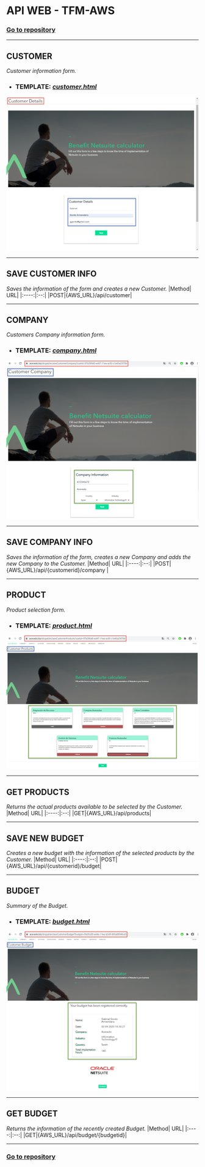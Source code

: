# API WEB - TFM-AWS

### [Go to repository](https://github.com/Gabriel-Acevedo/tfm-aws)

***

## CUSTOMER

_Customer information form._

* ### TEMPLATE: [_customer.html_](https://github.com/Gabriel-Acevedo/tfm-aws/blob/master/src/resources/templates/customer.html)

![customer.html](../images/webTemplates/customer.png)

***	

## SAVE CUSTOMER INFO

_Saves the information of the form and creates a new Customer._
|Method| URL|
|:----:|:--:|
|POST|{AWS_URL}/api/customer|

***

## COMPANY

_Customers Company information form._

* ### TEMPLATE: [_company.html_](https://github.com/Gabriel-Acevedo/tfm-aws/blob/master/src/resources/templates/company.html)

![company.html](../images/webTemplates/company.png)

***

## SAVE COMPANY INFO

_Saves the information of the form, creates a new Company and adds the new Company to the Customer._
|Method| URL|
|:----:|:--:|
|POST|{AWS_URL}/api/{customerid}/company |

***

## PRODUCT

_Product selection form._

* ### TEMPLATE: [_product.html_](https://github.com/Gabriel-Acevedo/tfm-aws/blob/master/src/resources/templates/product.html)

![product.html](../images/webTemplates/product.png)

***

## GET PRODUCTS

_Returns the actual products available to be selected by the Customer._
|Method| URL|
|:----:|:--:|
|GET|{AWS_URL}/api/products|

***

## SAVE NEW BUDGET

_Creates a new budget with the information of the selected products by the Customer._
|Method| URL|
|:----:|:--:|
|POST|{AWS_URL}/api/{customerid}/budget|

***

## BUDGET

_Summary of the Budget._

* ### TEMPLATE: [_budget.html_](https://github.com/Gabriel-Acevedo/tfm-aws/blob/master/src/resources/templates/budget.html)

![budget.html](../images/webTemplates/budget.png)

***

## GET BUDGET

_Returns the information of the recently created Budget._
|Method| URL|
|:----:|:--:|
|GET|{AWS_URL}/api/budget/{budgetid}|

***

### [Go to repository](https://github.com/Gabriel-Acevedo/tfm-aws)